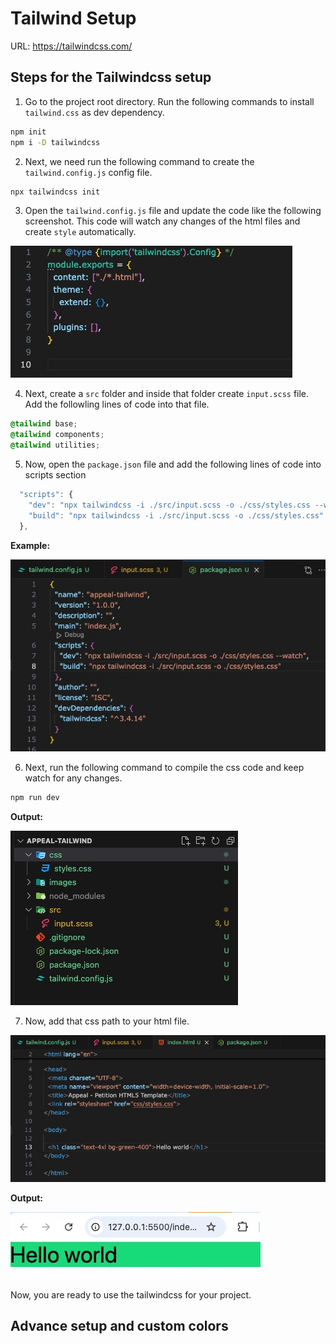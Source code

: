 # Tailwind Setup

URL:
https://tailwindcss.com/


## Steps for the Tailwindcss setup

1. Go to the project root directory. Run the following commands to install `tailwind.css` as dev dependency.

```bash
npm init
npm i -D tailwindcss
```

2. Next, we need run the following command to create the `tailwind.config.js` config file.

```bash
npx tailwindcss init
```

3. Open the `tailwind.config.js` file and update the code like the following screenshot. This code will watch any changes of the html files and create `style` automatically.

![tailwind_config_file](/previews/tailwind_config_file.jpg)

4. Next, create a `src` folder and inside that folder create `input.scss` file. Add the followling lines of code into that file.

```css
@tailwind base;
@tailwind components;
@tailwind utilities;
```

5. Now, open the `package.json` file and add the following lines of code into scripts section

```javascript
  "scripts": {
    "dev": "npx tailwindcss -i ./src/input.scss -o ./css/styles.css --watch",
    "build": "npx tailwindcss -i ./src/input.scss -o ./css/styles.css"
  },
```
**Example:**

![package_json_config_file for tailwind](/previews/package_json_config_file.jpg)

6. Next, run the following command to compile the css code and keep watch for any changes.

```bash
npm run dev
```
**Output:**

![complied_css_output for tailwind](/previews/complied_css_output.jpg)

7. Now, add that css path to your html file.

![sample html file](/previews/html_file.jpg)

**Output:**

![sample html file output for tailwind](/previews/html_file_output.jpg)

Now, you are ready to use the tailwindcss for your project. 


## Advance setup and custom colors

